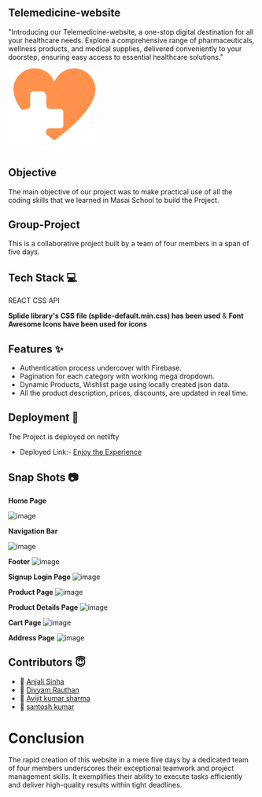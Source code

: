 ## Telemedicine-website
"Introducing our Telemedicine-website, a one-stop digital destination for all your healthcare needs. Explore a comprehensive range of pharmaceuticals, wellness products, and medical supplies, delivered conveniently to your doorstep, ensuring easy access to essential healthcare solutions."

![Logo](https://github.com/Animesh-2/Telemedicine-website/blob/main/home_image/Blue%2C%20white%20and%20green%20Medical%20care%20logo%20(2).png)

## Objective
The main objective of our project was to make practical use of all the coding skills that we learned in Masai School to build the Project.

## Group-Project
This is a collaborative project built by a team of four members in a span of five days.

## Tech Stack 💻
REACT
CSS
API

**Splide library's CSS file (splide-default.min.css) has been used**
& **Font Awesome Icons have been used for icons**


## Features ✨

- Authentication process undercover with Firebase.
- Pagination for each category with working mega dropdown.
- Dynamic Products, Wishlist page using locally created json data.
- All the product description, prices, discounts, are updated in real time.

## Deployment 🎥

The Project is deployed on netlifty 
- Deployed Link:- [Enjoy the Experience](https://fastidious-sunflower-8937c8.netlify.app/)

## Snap Shots 📷

**Home Page**

![image](https://github.com/Animesh-2/Telemedicine-website/assets/51116785/ab4858d3-2241-4017-89d3-9b9dd81a4ee1)

**Navigation Bar**

![image](https://github.com/Animesh-2/Telemedicine-website/assets/51116785/f44e1858-79fb-4cec-91a8-10c00b78917c)

**Footer**
![image](https://github.com/Animesh-2/Telemedicine-website/assets/51116785/d91410f7-3882-4132-9669-a8c1e9a1a052)


**Signup Login Page**
![image](https://github.com/Animesh-2/Telemedicine-website/assets/51116785/d34b6489-8e23-4f57-aa6c-bf5f33c9c8c2)

**Product Page**
![image](https://github.com/Animesh-2/Telemedicine-website/assets/51116785/a492d355-610c-4df6-a878-3f12d873b087)


**Product Details Page**
![image](https://github.com/Animesh-2/Telemedicine-website/assets/51116785/bf14e2bf-8b59-40f3-923e-aa5436c6eb00)

**Cart Page**
![image](https://github.com/Animesh-2/Telemedicine-website/assets/51116785/7ce2df22-4b4c-4796-b681-4a732a2e621f)


**Address Page**
![image](https://github.com/Animesh-2/Telemedicine-website/assets/51116785/65b3aec4-6f4e-4c45-a105-817482ff7f91)


## Contributors  😇

- 👤 [Anjali Sinha](https://github.com/Coders6754)
- 👤 [Divyam Rauthan](https://github.com/DivYam062)
- 👤 [Avijit kumar sharma](https://github.com/AvijitSharma123)
- 👤 [santosh kumar](https://github.com/Santosh007kumar)


# Conclusion
The rapid creation of this website in a mere five days by a dedicated team of four members underscores their exceptional teamwork and project management skills. It exemplifies their ability to execute tasks efficiently and deliver high-quality results within tight deadlines.
